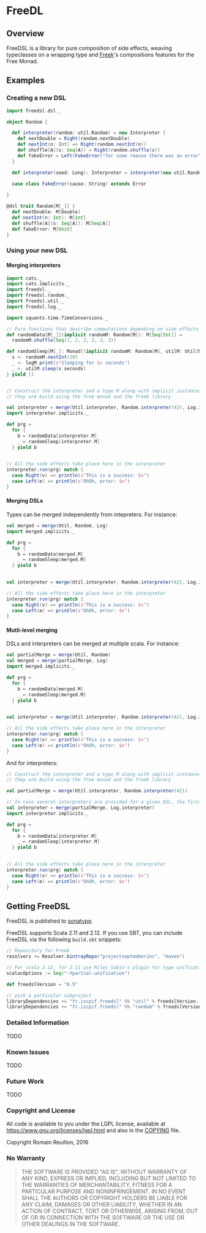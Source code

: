 # FreeDL


## Overview

FreeDSL is a library for pure composition of side effects, weaving typeclasses on a wrapping type and [Freek]()'s compositions features for the Free Monad.

## Examples

### Creating a new DSL

```scala
import freedsl.dsl._

object Random {

  def interpreter(random: util.Random) = new Interpreter {
    def nextDouble = Right(random.nextDouble)
    def nextInt(n: Int) => Right(random.nextInt(n))
    def shuffle[A](s: Seq[A]) = Right(random.shuffle(s))
    def fakeError = Left(FakeError("for some reason there was an error"))
  }

  def interpreter(seed: Long): Interpreter = interpreter(new util.Random(seed))
  
  case class FakeError(cause: String) extends Error

}

@dsl trait Random[M[_]] {
  def nextDouble: M[Double]
  def nextInt(n: Int): M[Int]
  def shuffle[A](s: Seq[A]): M[Seq[A]]
  def fakeError: M[Unit]
}
```

### Using your new DSL

#### Merging interpreters

```scala
import cats._
import cats.implicits._
import freedsl._
import freedsl.random._
import freedsl.util._
import freedsl.log._

import squants.time.TimeConversions._

// Pure functions that describe computations depending on side effects
def randomData[M[_]](implicit randomM: Random[M]): M[Seq[Int]] =
  randomM.shuffle(Seq(1, 2, 2, 3, 3, 3))

def randomSleep[M[_]: Monad](implicit randomM: Random[M], utilM: Util[M], logM: Log[M]): M[Unit] = for {
  s <- randomM.nextInt(10)
  _ <- logM.print(s"Sleeping for $s seconds")
  _ <- utilM.sleep(s seconds)
} yield ()


// Construct the interpreter and a type M along with implicit instances of Random[M], Util[M] and Log[M]
// they are build using the free monad and the freek library

val interpreter = merge(Util.interpreter, Random.interpreter(42), Log.interpreter)
import interpreter.implicits._

def prg =
  for {
    b ← randomData[interpreter.M]
    _ ← randomSleep[interpreter.M]
  } yield b
  

// All the side effects take place here in the interpreter
interpreter.run(prg) match {
  case Right(v) => println(s"This is a success: $v")
  case Left(e) => println(s"OhOh, error: $e")
}
```
#### Merging DSLs

Types can be merged independently from intepreters. For instance:

```scala
val merged = merge(Util, Random, Log)
import merged.implicits._

def prg =
  for {
    b ← randomData[merged.M]
    _ ← randomSleep[merged.M]
  } yield b

  
val interpreter = merge(Util.interpreter, Random.interpreter(42), Log.interpreter)

// All the side effects take place here in the interpreter
interpreter.run(prg) match {
  case Right(v) => println(s"This is a success: $v")
  case Left(e) => println(s"OhOh, error: $e")
}
```


#### Mutli-level merging

DSLs and interpreters can be merged at multiple scala. For instance:

```scala
val partialMerge = merge(Util, Random)
val merged = merge(partialMerge, Log)
import merged.implicits._

def prg =
  for {
    b ← randomData[merged.M]
    _ ← randomSleep[merged.M]
  } yield b

  
val interpreter = merge(Util.interpreter, Random.interpreter(42), Log.interpreter)

// All the side effects take place here in the interpreter
interpreter.run(prg) match {
  case Right(v) => println(s"This is a success: $v")
  case Left(e) => println(s"OhOh, error: $e")
}
```

And for interpreters:

```scala
// Construct the interpreter and a type M along with implicit instances of Random[M], Util[M] and Log[M]
// they are build using the free monad and the freek library

val partialMerge = merge(Util.interpreter, Random.interpreter(42))

// In case several interpreters are provided for a given DSL, the first one in the list is retained
val interpreter = merge(partialMerge, Log.interpreter)
import interpreter.implicits._

def prg =
  for {
    b ← randomData[interpreter.M]
    _ ← randomSleep[interpreter.M]
  } yield b
  

// All the side effects take place here in the interpreter
interpreter.run(prg) match {
  case Right(v) => println(s"This is a success: $v")
  case Left(e) => println(s"OhOh, error: $e")
}
```

## Getting FreeDSL

FreeDSL is published to [sonatype](https://oss.sonatype.org/).

FreeDSL supports Scala 2.11 and 2.12. If you use SBT, you can
include FreeDSL via the following `build.sbt` snippets:

```scala
// Repository for Freek
resolvers += Resolver.bintrayRepo("projectseptemberinc", "maven")

// For scala 2.12, for 2.11 use Miles Sabin's plugin for type unification.
scalacOptions := Seq("-Ypartial-unification")

def freedslVersion = "0.5"

// pick a particular subproject
libraryDependencies += "fr.iscpif.freedsl" %% "util" % freedslVersion,
libraryDependencies += "fr.iscpif.freedsl" %% "random" % freedslVersion % "test"
```

### Detailed Information

TODO

### Known Issues

TODO

### Future Work

TODO

### Copyright and License

All code is available to you under the LGPL license, available at
https://www.gnu.org/licenses/lgpl.html and also in the
[COPYING](COPYING) file.

Copyright Romain Reuillon, 2016

### No Warranty

> THE SOFTWARE IS PROVIDED "AS IS", WITHOUT WARRANTY OF ANY KIND,
> EXPRESS OR IMPLIED, INCLUDING BUT NOT LIMITED TO THE WARRANTIES OF
> MERCHANTABILITY, FITNESS FOR A PARTICULAR PURPOSE AND
> NONINFRINGEMENT. IN NO EVENT SHALL THE AUTHORS OR COPYRIGHT HOLDERS
> BE LIABLE FOR ANY CLAIM, DAMAGES OR OTHER LIABILITY, WHETHER IN AN
> ACTION OF CONTRACT, TORT OR OTHERWISE, ARISING FROM, OUT OF OR IN
> CONNECTION WITH THE SOFTWARE OR THE USE OR OTHER DEALINGS IN THE
> SOFTWARE.
